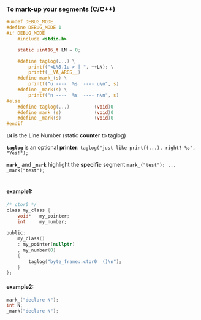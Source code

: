 ### To mark-up your segments (C/C++)

```h
#undef DEBUG_MODE
#define DEBUG_MODE 1
#if DEBUG_MODE
    #include <stdio.h>

    static uint16_t LN = 0;

    #define taglog(...) \
        printf("<L%5.1u-> | ", ++LN); \
        printf(__VA_ARGS__)
    #define mark_(s) \
        printf("u ----  %s  ---- u\n", s)
    #define _mark(s) \
        printf("n ----  %s  ---- n\n", s)
#else
    #define taglog(...)         (void)0
    #define mark_(s)            (void)0
    #define _mark(s)            (void)0
#endif
```

__`LN`__ is the Line Number (static __counter__ to taglog)

__`taglog`__ is an optional __printer__: `taglog("just like printf(...), right? %s", "Yes!");`

__`mark_`__ and __`_mark`__ highlight the __specific__ segment `mark_("test"); ... _mark("test");`

#
#### example1:

```h
/* ctor0 */
class my_class {
    void*   my_pointer;
    int     my_number;
    
public:
    my_class()
    : my_pointer(nullptr)
    , my_number(0)
    {   
        taglog("byte_frame::ctor0  ()\n");
    }
};
```

#### example2:

```h
mark_("declare N");
int N;
_mark("declare N");
```
